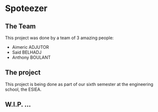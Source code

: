 # Spoteezer

## The Team

This project was done by a team of 3 amazing people:

+ Aimeric ADJUTOR
+ Said BELHADJ
+ Anthony BOULANT

## The project

This project is being done as part of our sixth semester at the engineering school, the ESIEA.

## W.I.P. ...